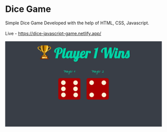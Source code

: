 # Dice Game
 Simple Dice Game Developed with the help of HTML, CSS, Javascript.<br><br>
 Live - https://dice-javascript-game.netlify.app/<br><br>
 <img src = "https://github.com/shakti177/Dice-Game/blob/main/images/Screen%20Shot.png">
